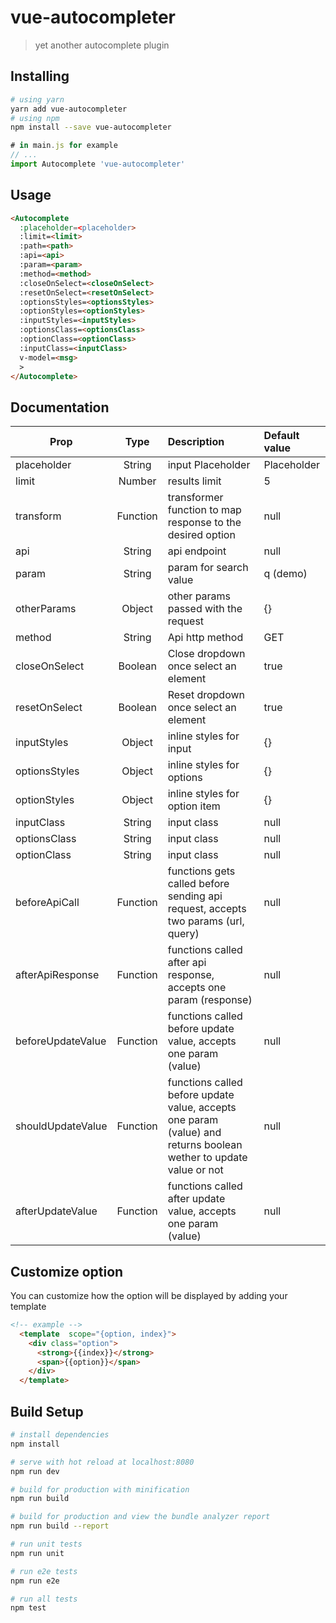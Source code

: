 # vue-autocompleter

> yet another autocomplete plugin

## Installing
```bash
# using yarn
yarn add vue-autocompleter
# using npm
npm install --save vue-autocompleter
```
``` javascript
# in main.js for example
// ...
import Autocomplete 'vue-autocompleter'
```
## Usage
``` html
<Autocomplete
  :placeholder=<placeholder>
  :limit=<limit>
  :path=<path>
  :api=<api>
  :param=<param>
  :method=<method>
  :closeOnSelect=<closeOnSelect>
  :resetOnSelect=<resetOnSelect>
  :optionsStyles=<optionsStyles>
  :optionStyles=<optionStyles>
  :inputStyles=<inputStyles>
  :optionsClass=<optionsClass>
  :optionClass=<optionClass>
  :inputClass=<inputClass>
  v-model=<msg>
  >
</Autocomplete>
```

## Documentation

| Prop          |  Type          |      Description      |  Default value |
|---------------|:--------------:|:---------------------|:---------------|
| placeholder   | String         | input Placeholder     | Placeholder    |
| limit         | Number         | results limit         | 5              |
| transform     | Function       | transformer function to map response to the desired option|null |
| api           | String         | api endpoint          | null |
| param         | String         | param for search value| q (demo)|
| otherParams   | Object         | other  params passed with the request| {} |
| method        | String         | Api http method       | GET|
| closeOnSelect | Boolean        | Close dropdown once select an element | true |
| resetOnSelect | Boolean        | Reset dropdown once select an element | true |
| inputStyles   | Object         | inline styles for input |{}|
| optionsStyles | Object         | inline styles for options |{}|
| optionStyles  | Object         | inline styles for option item |{}|
| inputClass    | String         | input class | null |
| optionsClass  | String         | input class | null |
| optionClass   | String         | input class | null |
| beforeApiCall | Function       | functions gets called before sending api request, accepts two params (url, query) | null|
| afterApiResponse | Function       | functions called after api response, accepts one param (response) | null|
| beforeUpdateValue | Function       | functions called before update value, accepts one param (value) | null|
| shouldUpdateValue | Function       | functions called before update value, accepts one param (value) and returns boolean wether to update value or not | null|
| afterUpdateValue | Function       | functions called after update value, accepts one param (value) | null|

## Customize option
You can customize how the option will be displayed by adding your template
```html
<!-- example -->
  <template  scope="{option, index}">
    <div class="option">
      <strong>{{index}}</strong>
      <span>{{option}}</span>
    </div>
  </template>

```


## Build Setup

``` bash
# install dependencies
npm install

# serve with hot reload at localhost:8080
npm run dev

# build for production with minification
npm run build

# build for production and view the bundle analyzer report
npm run build --report

# run unit tests
npm run unit

# run e2e tests
npm run e2e

# run all tests
npm test
```


